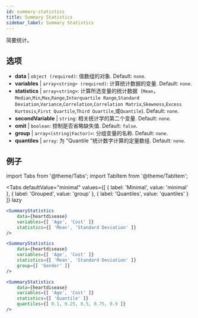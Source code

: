 ```yaml
---
id: summary-statistics 
title: Summary Statistics
sidebar_label: Summary Statistics
---
```


简要统计。

## 选项

* __data__ | `object (required)`: 值数组的对象. Default: `none`.
* __variables__ | `array<string> (required)`: 计算统计数据的变量. Default: `none`.
* __statistics__ | `array<string>`: 计算所选变量的统计数据（`Mean`，`Median`,`Min`,`Max`,`Range`,`Interquartile Range`,`Standard Deviation`,`Variance`,`Correlation`,`Correlation Matrix`,`Skewness`,`Excess Kurtosis`,`First Quartile`,`Third Quartile`,或`Quantile`). Default: `none`.
* __secondVariable__ | `string`: 相关统计学的第二个变量. Default: `none`.
* __omit__ | `boolean`: 控制是否省略缺失值. Default: `false`.
* __group__ | `array<(string|Factor)>`: 分组变量的名称. Default: `none`.
* __quantiles__ | `array`: 为 "Quantile "统计数字计算的定量数组. Default: `none`.


## 例子

import Tabs from '@theme/Tabs';
import TabItem from '@theme/TabItem';

<Tabs
    defaultValue="minimal"
    values={[
        { label: 'Minimal', value: 'minimal' },
        { label: 'Grouped', value: 'group' },
        { label: 'Quantiles', value: 'quantiles' }
    ]}
    lazy
>

<TabItem value="minimal">

```jsx live
<SummaryStatistics 
    data={heartdisease} 
    variables={[ 'Age', 'Cost' ]}
    statistics={[ 'Mean', 'Standard Deviation' ]}
/>
```

</TabItem>

<TabItem value="group" >

```jsx live
<SummaryStatistics 
    data={heartdisease} 
    variables={[ 'Age', 'Cost' ]}
    statistics={[ 'Mean', 'Standard Deviation' ]}
    group={[ 'Gender' ]}
/>
```
</TabItem>

<TabItem value="quantiles">

```jsx live
<SummaryStatistics 
    data={heartdisease} 
    variables={[ 'Age', 'Cost' ]}
    statistics={[ 'Quantile' ]}
    quantiles={[ 0.1, 0.25, 0.5, 0.75, 0.9 ]}
/>
```

</TabItem>

</Tabs>
